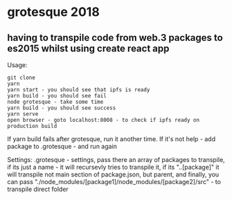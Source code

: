 # grotesque 2018

## having to transpile code from web.3 packages to es2015 whilst using create react app

Usage:
```
git clone
yarn
yarn start - you should see that ipfs is ready
yarn build - you should see fail
node grotesque - take some time
yarn build - you should see success
yarn serve
open browser - goto localhost:8008 - to check if ipfs ready on production build
```

If yarn build fails after grotesque, run it another time.
If it's not help - add package to .grotesque - and run again

Settings:
.grotesque - settings, pass there an array of packages to transpile, if its just a name - it will recursevly tries to transpile it, if its "..[package]" it will transpile not main section of package.json, but parent, and finally, you can pass "./node_modules/[package1]/node_modules/[package2]/src" - to transpile direct folder